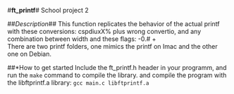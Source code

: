 #**ft_printf**#
School project 2

##*Description*##
This function replicates the behavior of the actual printf with these conversions: cspdiuxX% plus wrong convertio, and any combination between width and these flags: -0.# +
<br>There are two printf folders, one mimics the printf on Imac and the other one on Debian.

##*How to get started
Include the ft_printf.h header in your programm, and run the ```make``` command to compile the library. and compile the program with the libftprintf.a library:
```gcc main.c libftprintf.a```
